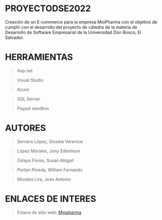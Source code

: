 # PROYECTODSE2022
Creación de un E-commerce para la empresa MioPharma con el objetivo de cumplir con el desarrollo del proyecto de cátedra de la materia de Desarrollo de Software Empresarial de la Universidad Don Bosco, El Salvador.
# HERRAMIENTAS
>Asp.net

>Visual Studio

>Azure

>SQL Server

>Paypal sandbox

# AUTORES
>Serrano López, Gissela Verenice

>López Morales, Jony Edenilson

>Zelaya Flores, Susan Abigail

>Portan Pineda, William Fernando

>Morales Lira, Jose Antonio 

# ENLACES DE INTERES
>Enlace de sitio web:  [Miopharma](https://miopharma.azurewebsites.net/)
